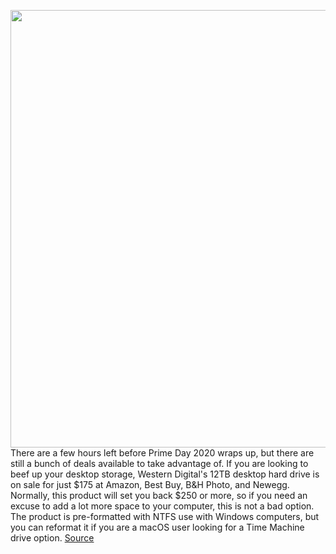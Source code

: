 <img src='https://cdn.vox-cdn.com/thumbor/jgaNh-_mf92dszKRLwSDO_9ez3s=/0x0:4800x3183/1200x800/filters:focal(2394x1308:3162x2076)/cdn.vox-cdn.com/uploads/chorus_image/image/67633020/6425301cv12d__1_.0.jpg' width='700px' /><br/>
There are a few hours left before Prime Day 2020 wraps up, but there are still a bunch of deals available to take advantage of. If you are looking to beef up your desktop storage, Western Digital's 12TB desktop hard drive is on sale for just $175 at Amazon, Best Buy, B&H Photo, and Newegg. Normally, this product will set you back $250 or more, so if you need an excuse to add a lot more space to your computer, this is not a bad option. The product is pre-formatted with NTFS use with Windows computers, but you can reformat it if you are a macOS user looking for a Time Machine drive option.
<a href='https://www.theverge.com/2020/10/14/21516599/amazon-prime-day-western-digital-12tb-desktop-external-hard-drive-deal-sale'> Source <a/>